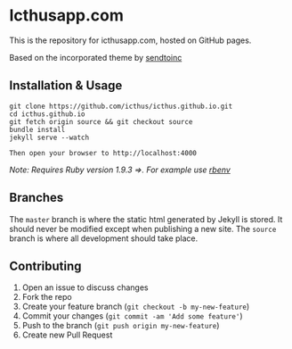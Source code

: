 # Icthusapp.com
This is the repository for icthusapp.com, hosted on GitHub pages. 

Based on the incorporated theme by [sendtoinc](http://blog.sendtoinc.com)

## Installation & Usage
    git clone https://github.com/icthus/icthus.github.io.git
    cd icthus.github.io
    git fetch origin source && git checkout source
    bundle install
    jekyll serve --watch

    Then open your browser to http://localhost:4000

_Note: Requires Ruby version 1.9.3 =>. For example use [rbenv](https://github.com/sstephenson/rbenv)_   

## Branches
The `master` branch is where the static html generated by Jekyll is stored. It should never be modified except when publishing a new site. The `source` branch is where all development should take place. 

## Contributing
1. Open an issue to discuss changes
2. Fork the repo
3. Create your feature branch (`git checkout -b my-new-feature`)
4. Commit your changes (`git commit -am 'Add some feature'`)
5. Push to the branch (`git push origin my-new-feature`)
6. Create new Pull Request
